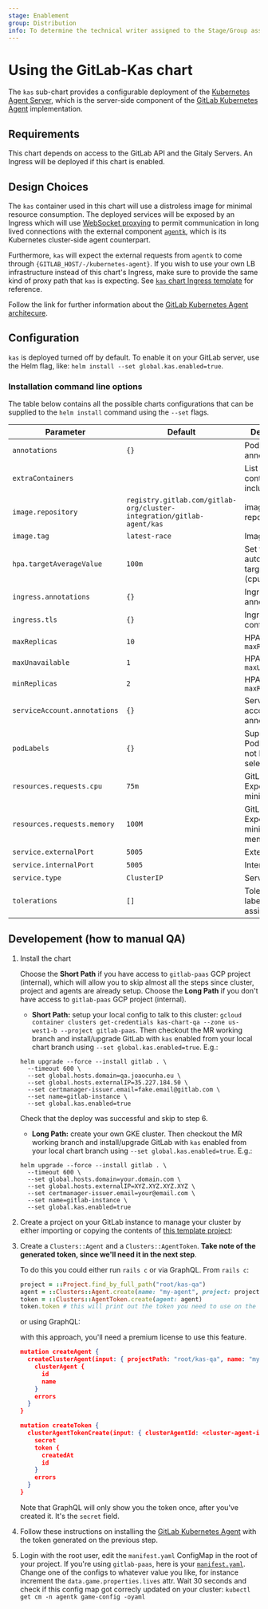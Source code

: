 ```yaml
---
stage: Enablement
group: Distribution
info: To determine the technical writer assigned to the Stage/Group associated with this page, see https://about.gitlab.com/handbook/engineering/ux/technical-writing/#designated-technical-writers
---
```


# Using the GitLab-Kas chart

The `kas` sub-chart provides a configurable deployment of the [Kubernetes Agent Server](https://gitlab.com/gitlab-org/cluster-integration/gitlab-agent#gitlab-kubernetes-agent-server-kas), which is the server-side component of the [GitLab Kubernetes Agent](https://gitlab.com/gitlab-org/cluster-integration/gitlab-agent) implementation.

## Requirements

This chart depends on access to the GitLab API and the Gitaly Servers. An Ingress will be deployed if this chart is enabled.

## Design Choices

The `kas` container used in this chart will use a distroless image for minimal resource consumption. The deployed services will be exposed by an Ingress which will use [WebSocket proxying](https://nginx.org/en/docs/http/websocket.html) to permit communication in long lived connections with the external component [`agentk`](https://gitlab.com/gitlab-org/cluster-integration/gitlab-agent#gitlab-kubernetes-agent-agentk), which is its Kubernetes cluster-side agent counterpart.

Furthermore, `kas` will expect the external requests from `agentk` to come through `{GITLAB_HOST/-/kubernetes-agent}`. If you wish to use your own LB infrastructure instead of this chart's Ingress, make sure to provide the same kind of proxy path that `kas` is expecting. See [`kas` chart Ingress template](https://gitlab.com/gitlab-org/charts/gitlab/tree/master/charts/gitlab/charts) for reference.

Follow the link for further information about the [GitLab Kubernetes Agent architecure](https://gitlab.com/gitlab-org/cluster-integration/gitlab-agent/-/blob/master/doc/architecture.md).

## Configuration

`kas` is deployed turned off by default. To enable it on your GitLab server, use the Helm flag, like: `helm install --set global.kas.enabled=true`.

### Installation command line options

The table below contains all the possible charts configurations that can be supplied to
the `helm install` command using the `--set` flags.

| Parameter                   | Default        | Description                      |
| --------------------------- | -------------- | ---------------------------------|
| `annotations`               | `{}`           | Pod annotations                  |
| `extraContainers`           |                | List of extra containers to include      |
| `image.repository`          | `registry.gitlab.com/gitlab-org/cluster-integration/gitlab-agent/kas` | image repository |
| `image.tag`                 | `latest-race`  | Image tag                        |
| `hpa.targetAverageValue`    | `100m`         | Set the autoscaling target value (cpu) |
| `ingress.annotations`       | `{}`           | Ingress annotations              |
| `ingress.tls`               | `{}`           | Ingress tls configuration        |
| `maxReplicas`               | `10`           | HPA `maxReplicas`                |
| `maxUnavailable`            | `1`            | HPA `maxUnavailable`             |
| `minReplicas`               | `2`            | HPA `maxReplicas`                |
| `serviceAccount.annotations`| `{}`       | Service account annotations      |
| `podLabels`                 | `{}`           | Supplemental Pod labels. Will not be used for selectors. |
| `resources.requests.cpu`    | `75m`                 | GitLab Exporter minimum cpu                    |
| `resources.requests.memory` | `100M`                | GitLab Exporter minimum memory                 |
| `service.externalPort`      | `5005`         | External port                    |
| `service.internalPort`      | `5005`         | Internal port                    |
| `service.type`              | `ClusterIP`    | Service type                     |
| `tolerations`               | `[]`           | Toleration labels for pod assignment     |

## Developement (how to manual QA)

1. Install the chart

   Choose the **Short Path** if you have access to `gitlab-paas` GCP project (internal), which will allow you
   to skip almost all the steps since cluster, project and agents are already setup.
   Choose the **Long Path** if you don't have access to `gitlab-paas` GCP project (internal).

   - **Short Path:** setup your local config to talk to this cluster:
   `gcloud container clusters get-credentials kas-chart-qa --zone us-west1-b --project gitlab-paas`. Then checkout the MR working branch and install/upgrade GitLab with `kas` enabled from your local chart branch using `--set global.kas.enabled=true`. E.g.:

   ```shell
   helm upgrade --force --install gitlab . \
     --timeout 600 \
     --set global.hosts.domain=qa.joaocunha.eu \
     --set global.hosts.externalIP=35.227.184.50 \
     --set certmanager-issuer.email=fake.email@gitlab.com \
     --set name=gitlab-instance \
     --set global.kas.enabled=true
   ```

   Check that the deploy was successful and skip to step 6.

   - **Long Path:** create your own GKE cluster. Then checkout the MR working branch and install/upgrade GitLab with `kas` enabled from your local chart branch using `--set global.kas.enabled=true`. E.g.:

   ```shell
   helm upgrade --force --install gitlab . \
     --timeout 600 \
     --set global.hosts.domain=your.domain.com \
     --set global.hosts.externalIP=XYZ.XYZ.XYZ.XYZ \
     --set certmanager-issuer.email=your@email.com \
     --set name=gitlab-instance \
     --set global.kas.enabled=true
   ```

1. Create a project on your GitLab instance to manage your cluster by either importing or copying the contents of [this template project](https://gitlab.qa.joaocunha.eu/root/kas-qa):

1. Create a `Clusters::Agent` and a `Clusters::AgentToken`. **Take note of the generated token, since we'll need it in the next step**.

   To do this you could either run `rails c` or via GraphQL. From `rails c`:

   ```ruby
   project = ::Project.find_by_full_path("root/kas-qa")
   agent = ::Clusters::Agent.create(name: "my-agent", project: project)
   token = ::Clusters::AgentToken.create(agent: agent)
   token.token # this will print out the token you need to use on the next step
   ```

   or using GraphQL:

   with this approach, you'll need a premium license to use this feature.

   ```json
   mutation createAgent {
     createClusterAgent(input: { projectPath: "root/kas-qa", name: "my-agent" }) {
       clusterAgent {
         id
         name
       }
       errors
     }
   }

   mutation createToken {
     clusterAgentTokenCreate(input: { clusterAgentId: <cluster-agent-id-taken-from-the-previous-mutation> }) {
       secret
       token {
         createdAt
         id
       }
       errors
     }
   }
   ```

   Note that GraphQL will only show you the token once, after you've created it. It's the `secret` field.

1. Follow these instructions on installing the [GitLab Kubernetes Agent](https://gitlab.com/gitlab-org/cluster-integration/gitlab-agent/-/tree/master/build/deployment/gitlab-agent) with the token generated on the previous step.

1. Login with the root user, edit the `manifest.yaml` ConfigMap in the root of your project. If you're using `gitlab-paas`, here is your [`manifest.yaml`](https://gitlab.joaocunha.eu/root/kas-test/-/blob/master/manifest.yaml). Change one of the configs to whatever value you like, for instance increment the `data.game.properties.lives` attr. Wait 30 seconds and check if this config map got correcly updated on your cluster: `kubectl get cm -n agentk game-config -oyaml`
